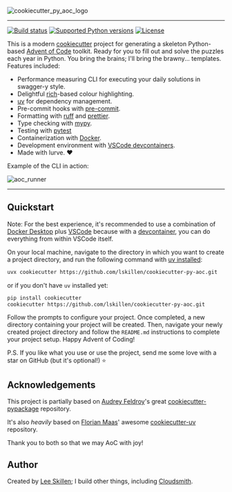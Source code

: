 <p align="center">

![cookiecutter_py_aoc_logo](https://github.com/user-attachments/assets/f9922402-7a6b-44de-8281-e94e97434f80)

</p style = "margin-bottom: 2rem;">

---

[![Build status](https://img.shields.io/github/actions/workflow/status/lskillen/cookiecutter-py-aoc/main.yml?branch=main)](https://github.com/lskillen/cookiecutter-py-aoc/actions/workflows/main.yml?query=branch%3Amain)
[![Supported Python versions](https://img.shields.io/badge/python-3.9_%7C_3.10_%7C_3.11_%7C_3.12_%7C_3.13-blue?labelColor=grey&color=blue)](https://github.com/lskillen/cookiecutter-py-aoc/blob/main/pyproject.toml)
[![License](https://img.shields.io/github/license/lskillen/cookiecutter-py-aoc)](https://img.shields.io/github/license/lskillen/cookiecutter-py-aoc)

This is a modern [cookiecutter](https://github.com/cookiecutter/cookiecutter) project for generating a skeleton Python-based [Advent of Code](https://adventofcode.com) toolkit. Ready for you to fill out and solve the puzzles each year in Python. You bring the brains; I'll bring the brawny... templates. Features included:

- Performance measuring CLI for executing your daily solutions in swagger-y style.
- Delightful [rich](https://github.com/Textualize/rich)-based colour highlighting.
- [uv](https://docs.astral.sh/uv/) for dependency management.
- Pre-commit hooks with [pre-commit](https://pre-commit.com/).
- Formatting with [ruff](https://github.com/charliermarsh/ruff) and [prettier](https://prettier.io/).
- Type checking with [mypy](https://mypy.readthedocs.io/en/stable/).
- Testing with [pytest](https://docs.pytest.org/en/7.1.x/)
- Containerization with [Docker](https://www.docker.com/).
- Development environment with [VSCode devcontainers](https://code.visualstudio.com/docs/devcontainers/containers).
- Made with lurve. :heart:

Example of the CLI in action:

<p align="center">

![aoc_runner](https://github.com/user-attachments/assets/1850156d-3970-4cd9-b213-29d0de8cf32c)

</p style = "margin-bottom: 2rem;">

---

## Quickstart

Note: For the best experience, it's recommended to use a combination of [Docker Desktop](https://www.docker.com/products/docker-desktop/) plus [VSCode](https://code.visualstudio.com/) because with a [devcontainer](https://code.visualstudio.com/docs/devcontainers/containers), you can do everything from within VSCode itself.

On your local machine, navigate to the directory in which you want to create a project directory, and run the following command with [uv installed](https://docs.astral.sh/uv/getting-started/installation/):

```bash
uvx cookiecutter https://github.com/lskillen/cookiecutter-py-aoc.git
```

or if you don't have `uv` installed yet:

```bash
pip install cookiecutter
cookiecutter https://github.com/lskillen/cookiecutter-py-aoc.git
```

Follow the prompts to configure your project. Once completed, a new directory containing your project will be created. Then, navigate your newly created project directory and follow the `README.md` instructions to complete your project setup. Happy Advent of Coding!

P.S. If you like what you use or use the project, send me some love with a star on GitHub (but it's optional!) ⭐

## Acknowledgements

This project is partially based on [Audrey
Feldroy](https://github.com/audreyfeldroy)\'s great
[cookiecutter-pypackage](https://github.com/audreyfeldroy/cookiecutter-pypackage)
repository.

It's also _heavily_ based on [Florian Maas](https://github.com/fpgmaas)' awesome [cookiecutter-uv](https://github.com/fpgmaas/cookiecutter-uv) repository.

Thank you to both so that we may AoC with joy!

## Author

Created by [Lee Skillen](https://github.com/lskillen); I build other things, including [Cloudsmith](https://cloudsmith.com).

